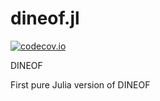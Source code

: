# dineof.jl

[![codecov.io](http://codecov.io/github/jmbeckers/DINEOF.jl/coverage.svg?branch=master)](http://codecov.io/github/jmbeckers/DINEOF.jl?branch=master)

DINEOF

First pure Julia version of DINEOF
